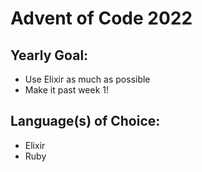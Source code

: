 # Advent of Code 2022

## Yearly Goal:
- Use Elixir as much as possible
- Make it past week 1!

## Language(s) of Choice:
- Elixir
- Ruby
